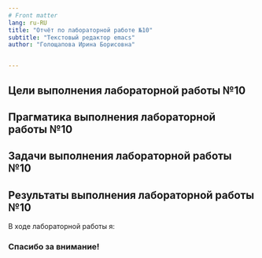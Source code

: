 ```yaml
---
# Front matter
lang: ru-RU
title: "Отчёт по лабораторной работе №10"
subtitle: "Текстовый редактор emacs"
author: "Голощапова Ирина Борисовна"


---
```



## Цели выполнения лабораторной работы №10





## Прагматика выполнения лабораторной работы №10






## Задачи выполнения лабораторной работы №10







## Результаты выполнения лабораторной работы №10

В ходе лабораторной работы я:
 


### Спасибо за внимание!

